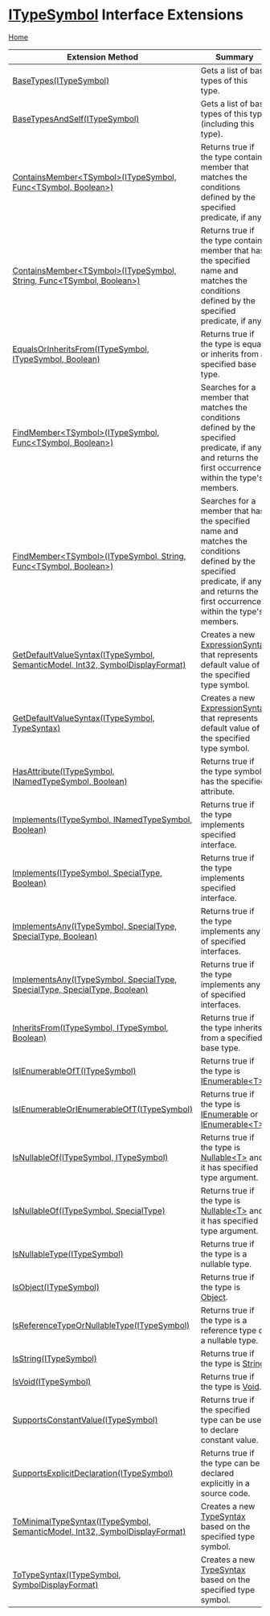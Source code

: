 # [ITypeSymbol](https://docs.microsoft.com/en-us/dotnet/api/microsoft.codeanalysis.itypesymbol) Interface Extensions <a name="_Top"></a>

[Home](../../../README.md)

| Extension Method | Summary |
| ---------------- | ------- |
| [BaseTypes(ITypeSymbol)](../../../Roslynator/SymbolExtensions/BaseTypes/README.md#_Top) | Gets a list of base types of this type\. |
| [BaseTypesAndSelf(ITypeSymbol)](../../../Roslynator/SymbolExtensions/BaseTypesAndSelf/README.md#_Top) | Gets a list of base types of this type \(including this type\)\. |
| [ContainsMember\<TSymbol>(ITypeSymbol, Func\<TSymbol, Boolean>)](../../../Roslynator/SymbolExtensions/ContainsMember-1/README.md#Roslynator_SymbolExtensions_ContainsMember__1_Microsoft_CodeAnalysis_ITypeSymbol_System_Func___0_System_Boolean__) | Returns true if the type contains member that matches the conditions defined by the specified predicate, if any\. |
| [ContainsMember\<TSymbol>(ITypeSymbol, String, Func\<TSymbol, Boolean>)](../../../Roslynator/SymbolExtensions/ContainsMember-1/README.md#Roslynator_SymbolExtensions_ContainsMember__1_Microsoft_CodeAnalysis_ITypeSymbol_System_String_System_Func___0_System_Boolean__) | Returns true if the type contains member that has the specified name and matches the conditions defined by the specified predicate, if any\. |
| [EqualsOrInheritsFrom(ITypeSymbol, ITypeSymbol, Boolean)](../../../Roslynator/SymbolExtensions/EqualsOrInheritsFrom/README.md#_Top) | Returns true if the type is equal or inherits from a specified base type\. |
| [FindMember\<TSymbol>(ITypeSymbol, Func\<TSymbol, Boolean>)](../../../Roslynator/SymbolExtensions/FindMember-1/README.md#Roslynator_SymbolExtensions_FindMember__1_Microsoft_CodeAnalysis_ITypeSymbol_System_Func___0_System_Boolean__) | Searches for a member that matches the conditions defined by the specified predicate, if any, and returns the first occurrence within the type's members\. |
| [FindMember\<TSymbol>(ITypeSymbol, String, Func\<TSymbol, Boolean>)](../../../Roslynator/SymbolExtensions/FindMember-1/README.md#Roslynator_SymbolExtensions_FindMember__1_Microsoft_CodeAnalysis_ITypeSymbol_System_String_System_Func___0_System_Boolean__) | Searches for a member that has the specified name and matches the conditions defined by the specified predicate, if any, and returns the first occurrence within the type's members\. |
| [GetDefaultValueSyntax(ITypeSymbol, SemanticModel, Int32, SymbolDisplayFormat)](../../../Roslynator/CSharp/SymbolExtensions/GetDefaultValueSyntax/README.md#Roslynator_CSharp_SymbolExtensions_GetDefaultValueSyntax_Microsoft_CodeAnalysis_ITypeSymbol_Microsoft_CodeAnalysis_SemanticModel_System_Int32_Microsoft_CodeAnalysis_SymbolDisplayFormat_) | Creates a new [ExpressionSyntax](https://docs.microsoft.com/en-us/dotnet/api/microsoft.codeanalysis.csharp.syntax.expressionsyntax) that represents default value of the specified type symbol\. |
| [GetDefaultValueSyntax(ITypeSymbol, TypeSyntax)](../../../Roslynator/CSharp/SymbolExtensions/GetDefaultValueSyntax/README.md#Roslynator_CSharp_SymbolExtensions_GetDefaultValueSyntax_Microsoft_CodeAnalysis_ITypeSymbol_Microsoft_CodeAnalysis_CSharp_Syntax_TypeSyntax_) | Creates a new [ExpressionSyntax](https://docs.microsoft.com/en-us/dotnet/api/microsoft.codeanalysis.csharp.syntax.expressionsyntax) that represents default value of the specified type symbol\. |
| [HasAttribute(ITypeSymbol, INamedTypeSymbol, Boolean)](../../../Roslynator/SymbolExtensions/HasAttribute/README.md#Roslynator_SymbolExtensions_HasAttribute_Microsoft_CodeAnalysis_ITypeSymbol_Microsoft_CodeAnalysis_INamedTypeSymbol_System_Boolean_) | Returns true if the type symbol has the specified attribute\. |
| [Implements(ITypeSymbol, INamedTypeSymbol, Boolean)](../../../Roslynator/SymbolExtensions/Implements/README.md#Roslynator_SymbolExtensions_Implements_Microsoft_CodeAnalysis_ITypeSymbol_Microsoft_CodeAnalysis_INamedTypeSymbol_System_Boolean_) | Returns true if the type implements specified interface\. |
| [Implements(ITypeSymbol, SpecialType, Boolean)](../../../Roslynator/SymbolExtensions/Implements/README.md#Roslynator_SymbolExtensions_Implements_Microsoft_CodeAnalysis_ITypeSymbol_Microsoft_CodeAnalysis_SpecialType_System_Boolean_) | Returns true if the type implements specified interface\. |
| [ImplementsAny(ITypeSymbol, SpecialType, SpecialType, Boolean)](../../../Roslynator/SymbolExtensions/ImplementsAny/README.md#Roslynator_SymbolExtensions_ImplementsAny_Microsoft_CodeAnalysis_ITypeSymbol_Microsoft_CodeAnalysis_SpecialType_Microsoft_CodeAnalysis_SpecialType_System_Boolean_) | Returns true if the type implements any of specified interfaces\. |
| [ImplementsAny(ITypeSymbol, SpecialType, SpecialType, SpecialType, Boolean)](../../../Roslynator/SymbolExtensions/ImplementsAny/README.md#Roslynator_SymbolExtensions_ImplementsAny_Microsoft_CodeAnalysis_ITypeSymbol_Microsoft_CodeAnalysis_SpecialType_Microsoft_CodeAnalysis_SpecialType_Microsoft_CodeAnalysis_SpecialType_System_Boolean_) | Returns true if the type implements any of specified interfaces\. |
| [InheritsFrom(ITypeSymbol, ITypeSymbol, Boolean)](../../../Roslynator/SymbolExtensions/InheritsFrom/README.md#_Top) | Returns true if the type inherits from a specified base type\. |
| [IsIEnumerableOfT(ITypeSymbol)](../../../Roslynator/SymbolExtensions/IsIEnumerableOfT/README.md#_Top) | Returns true if the type is [IEnumerable\<T>](https://docs.microsoft.com/en-us/dotnet/api/system.collections.generic.ienumerable-1)\. |
| [IsIEnumerableOrIEnumerableOfT(ITypeSymbol)](../../../Roslynator/SymbolExtensions/IsIEnumerableOrIEnumerableOfT/README.md#_Top) | Returns true if the type is [IEnumerable](https://docs.microsoft.com/en-us/dotnet/api/system.collections.ienumerable) or [IEnumerable\<T>](https://docs.microsoft.com/en-us/dotnet/api/system.collections.generic.ienumerable-1)\. |
| [IsNullableOf(ITypeSymbol, ITypeSymbol)](../../../Roslynator/SymbolExtensions/IsNullableOf/README.md#Roslynator_SymbolExtensions_IsNullableOf_Microsoft_CodeAnalysis_ITypeSymbol_Microsoft_CodeAnalysis_ITypeSymbol_) | Returns true if the type is [Nullable\<T>](https://docs.microsoft.com/en-us/dotnet/api/system.nullable-1) and it has specified type argument\. |
| [IsNullableOf(ITypeSymbol, SpecialType)](../../../Roslynator/SymbolExtensions/IsNullableOf/README.md#Roslynator_SymbolExtensions_IsNullableOf_Microsoft_CodeAnalysis_ITypeSymbol_Microsoft_CodeAnalysis_SpecialType_) | Returns true if the type is [Nullable\<T>](https://docs.microsoft.com/en-us/dotnet/api/system.nullable-1) and it has specified type argument\. |
| [IsNullableType(ITypeSymbol)](../../../Roslynator/SymbolExtensions/IsNullableType/README.md#_Top) | Returns true if the type is a nullable type\. |
| [IsObject(ITypeSymbol)](../../../Roslynator/SymbolExtensions/IsObject/README.md#_Top) | Returns true if the type is [Object](https://docs.microsoft.com/en-us/dotnet/api/system.object)\. |
| [IsReferenceTypeOrNullableType(ITypeSymbol)](../../../Roslynator/SymbolExtensions/IsReferenceTypeOrNullableType/README.md#_Top) | Returns true if the type is a reference type or a nullable type\. |
| [IsString(ITypeSymbol)](../../../Roslynator/SymbolExtensions/IsString/README.md#_Top) | Returns true if the type is [String](https://docs.microsoft.com/en-us/dotnet/api/system.string)\. |
| [IsVoid(ITypeSymbol)](../../../Roslynator/SymbolExtensions/IsVoid/README.md#_Top) | Returns true if the type is [Void](https://docs.microsoft.com/en-us/dotnet/api/system.void)\. |
| [SupportsConstantValue(ITypeSymbol)](../../../Roslynator/CSharp/SymbolExtensions/SupportsConstantValue/README.md#_Top) | Returns true if the specified type can be used to declare constant value\. |
| [SupportsExplicitDeclaration(ITypeSymbol)](../../../Roslynator/SymbolExtensions/SupportsExplicitDeclaration/README.md#_Top) | Returns true if the type can be declared explicitly in a source code\. |
| [ToMinimalTypeSyntax(ITypeSymbol, SemanticModel, Int32, SymbolDisplayFormat)](../../../Roslynator/CSharp/SymbolExtensions/ToMinimalTypeSyntax/README.md#Roslynator_CSharp_SymbolExtensions_ToMinimalTypeSyntax_Microsoft_CodeAnalysis_ITypeSymbol_Microsoft_CodeAnalysis_SemanticModel_System_Int32_Microsoft_CodeAnalysis_SymbolDisplayFormat_) | Creates a new [TypeSyntax](https://docs.microsoft.com/en-us/dotnet/api/microsoft.codeanalysis.csharp.syntax.typesyntax) based on the specified type symbol\. |
| [ToTypeSyntax(ITypeSymbol, SymbolDisplayFormat)](../../../Roslynator/CSharp/SymbolExtensions/ToTypeSyntax/README.md#Roslynator_CSharp_SymbolExtensions_ToTypeSyntax_Microsoft_CodeAnalysis_ITypeSymbol_Microsoft_CodeAnalysis_SymbolDisplayFormat_) | Creates a new [TypeSyntax](https://docs.microsoft.com/en-us/dotnet/api/microsoft.codeanalysis.csharp.syntax.typesyntax) based on the specified type symbol\. |

